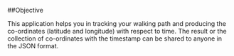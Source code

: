 
##Objective


This application helps you in tracking your walking path and producing the co-ordinates (latitude and longitude) with respect to time. The result or the collection of co-ordinates with the timestamp can be shared to anyone in the JSON format.
